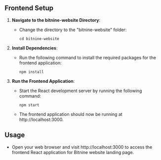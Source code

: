 ## Frontend Setup

1. **Navigate to the bitnine-website Directory**:
   - Change the directory to the "bitnine-website" folder:
     ```
     cd bitnine-website
     ```

2. **Install Dependencies**:
   - Run the following command to install the required packages for the frontend application:
     ```
     npm install
     ```



3. **Run the Frontend Application**:
   - Start the React development server by running the following command:
     ```
     npm start
     ```
   - The frontend application should now be running at http://localhost:3000.
  

## Usage

- Open your web browser and visit http://localhost:3000 to access the frontend React application for Bitnine website landing page.
